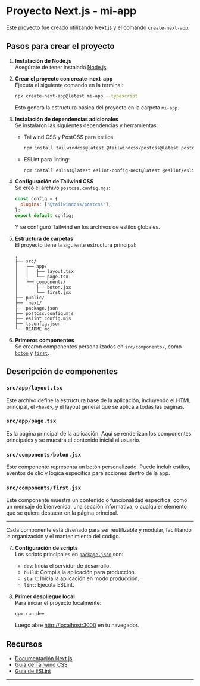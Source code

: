 # Proyecto Next.js - mi-app

Este proyecto fue creado utilizando [Next.js](https://nextjs.org) y el comando [`create-next-app`](https://nextjs.org/docs/app/api-reference/cli/create-next-app).

## Pasos para crear el proyecto

1. **Instalación de Node.js**  
   Asegúrate de tener instalado [Node.js](https://nodejs.org/).

2. **Crear el proyecto con create-next-app**  
   Ejecuta el siguiente comando en la terminal:
   ```bash
   npx create-next-app@latest mi-app --typescript
   ```
   Esto genera la estructura básica del proyecto en la carpeta `mi-app`.

3. **Instalación de dependencias adicionales**  
   Se instalaron las siguientes dependencias y herramientas:
   - Tailwind CSS y PostCSS para estilos:
     ```bash
     npm install tailwindcss@latest @tailwindcss/postcss@latest postcss@latest
     ```
   - ESLint para linting:
     ```bash
     npm install eslint@latest eslint-config-next@latest @eslint/eslintrc@latest
     ```

4. **Configuración de Tailwind CSS**  
   Se creó el archivo `postcss.config.mjs`:
   ```js
   const config = {
     plugins: ["@tailwindcss/postcss"],
   };
   export default config;
   ```
   Y se configuró Tailwind en los archivos de estilos globales.

5. **Estructura de carpetas**  
   El proyecto tiene la siguiente estructura principal:
   ```
   .
   ├── src/
   │   ├── app/
   │   │   ├── layout.tsx
   │   │   └── page.tsx
   │   └── components/
   │       ├── boton.jsx
   │       └── first.jsx
   ├── public/
   ├── .next/
   ├── package.json
   ├── postcss.config.mjs
   ├── eslint.config.mjs
   ├── tsconfig.json
   └── README.md
   ```

6. **Primeros componentes**  
   Se crearon componentes personalizados en `src/components/`, como [`boton`](src/components/boton.jsx) y [`first`](src/components/first.jsx).

## Descripción de componentes

### `src/app/layout.tsx`
Este archivo define la estructura base de la aplicación, incluyendo el HTML principal, el `<head>`, y el layout general que se aplica a todas las páginas.

### `src/app/page.tsx`
Es la página principal de la aplicación. Aquí se renderizan los componentes principales y se muestra el contenido inicial al usuario.

### `src/components/boton.jsx`
Este componente representa un botón personalizado. Puede incluir estilos, eventos de clic y lógica específica para acciones dentro de la app.

### `src/components/first.jsx`
Este componente muestra un contenido o funcionalidad específica, como un mensaje de bienvenida, una sección informativa, o cualquier elemento que se quiera destacar en la página principal.

---

Cada componente está diseñado para ser reutilizable y modular, facilitando la organización y el mantenimiento del código.

7. **Configuración de scripts**  
   Los scripts principales en [`package.json`](package.json) son:
   - `dev`: Inicia el servidor de desarrollo.
   - `build`: Compila la aplicación para producción.
   - `start`: Inicia la aplicación en modo producción.
   - `lint`: Ejecuta ESLint.

8. **Primer despliegue local**  
   Para iniciar el proyecto localmente:
   ```bash
   npm run dev
   ```
   Luego abre [http://localhost:3000](http://localhost:3000) en tu navegador.

## Recursos

- [Documentación Next.js](https://nextjs.org/docs)
- [Guía de Tailwind CSS](https://tailwindcss.com/docs/installation)
- [Guía de ESLint](https://eslint.org/docs/latest/)

---